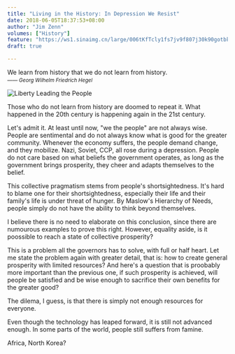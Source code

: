 ```yaml
---
title: "Living in the History: In Depression We Resist"
date: 2018-06-05T18:37:53+08:00
author: "Jim Zenn"
volumes: ["History"]
feature: "https://ws1.sinaimg.cn/large/006tKfTcly1fs7jv9f807j30k90gotbk.jpg"
draft: true

---
```


We learn from history that we do not learn from history.<br>&rlm;<small>—— _Georg Wilhelm Friedrich Hegel_</small>



![Liberty Leading the People](https://ws1.sinaimg.cn/large/006tKfTcly1fs7jv9f807j30k90gotbk.jpg)

Those who do not learn from history are doomed to repeat it. What happened in the 20th century is happening again in the 21st century.

Let's admit it. At least until now, "we the people" are not always wise. People are sentimental and do not always know what is good for the greater community. Whenever the economy suffers, the people demand change, and they mobilize. Nazi, Soviet, CCP, all rose during a depression. People do not care based on what beliefs the government operates, as long as the government brings prosperity, they cheer and adapts themselves to the belief.

This collective pragmatism stems from people's shortsightedness. It's hard to blame one for their shortsightedness, especially their life and their family's life is under threat of hunger. By Maslow's Hierarchy of Needs, people simply do not have the ability to think beyond themselves.

I believe there is no need to elaborate on this conclusion, since there are numourous examples to prove this right. However, equality aside, is it poossible to reach a state of collective prosperity?

This is a problem all the governors has to solve, with full or half heart. Let me state the problem again with greater detail, that is: how to create general prosperity with limited resources? And here's a question that is proobably more important than the previous one, if such prosperity is achieved, will people be satisfied and be wise enough to sacrifice their own benefits for the greater good?

The dilema, I guess, is that there is simply not enough resources for everyone.

Even though the technology has leaped forward, it is still not advanced enough. In some parts of the world, people still suffers from famine.

Africa, North Korea?

